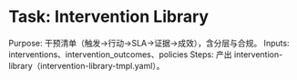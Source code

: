 # Task: Intervention Library

Purpose: 干预清单（触发→行动→SLA→证据→成效），含分层与合规。
Inputs: interventions、intervention_outcomes、policies
Steps: 产出 intervention-library（intervention-library-tmpl.yaml）。
